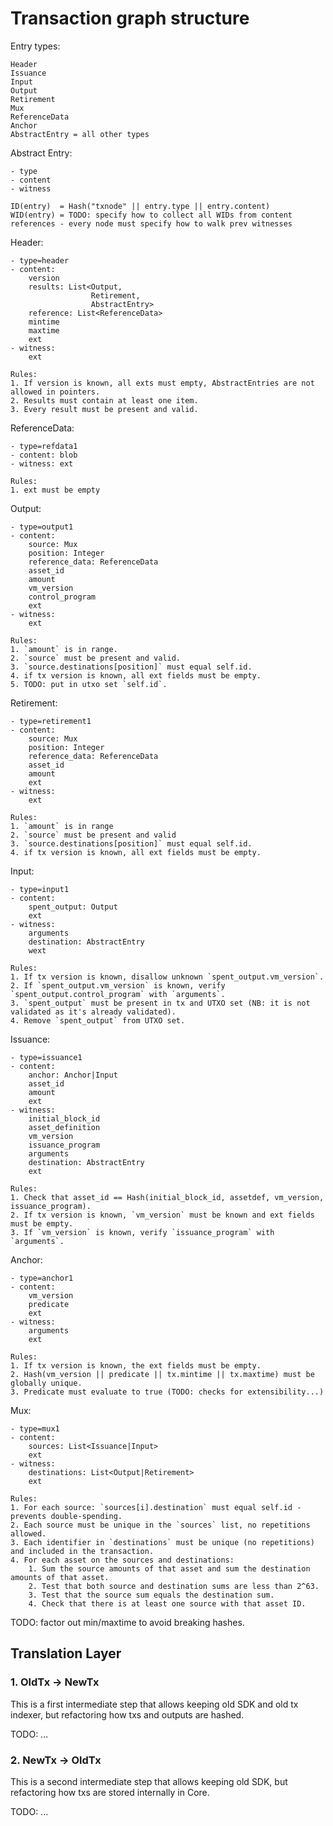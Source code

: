 # Transaction graph structure

Entry types:
    
    Header
    Issuance
    Input
    Output
    Retirement
    Mux
    ReferenceData
    Anchor
    AbstractEntry = all other types

Abstract Entry:

    - type
    - content
    - witness
        
    ID(entry)  = Hash("txnode" || entry.type || entry.content)
    WID(entry) = TODO: specify how to collect all WIDs from content references - every node must specify how to walk prev witnesses

Header:
    
    - type=header
    - content:
        version
        results: List<Output,
                      Retirement,
                      AbstractEntry>
        reference: List<ReferenceData>
        mintime
        maxtime
        ext
    - witness:
        ext
    
    Rules:
    1. If version is known, all exts must empty, AbstractEntries are not allowed in pointers.
    2. Results must contain at least one item.
    3. Every result must be present and valid.

ReferenceData:
    
    - type=refdata1
    - content: blob
    - witness: ext
    
    Rules:
    1. ext must be empty

Output:
    
    - type=output1
    - content:
        source: Mux
        position: Integer
        reference_data: ReferenceData
        asset_id
        amount
        vm_version
        control_program
        ext
    - witness:
        ext
        
    Rules:
    1. `amount` is in range.
    2. `source` must be present and valid.
    3. `source.destinations[position]` must equal self.id.
    4. if tx version is known, all ext fields must be empty.
    5. TODO: put in utxo set `self.id`.

Retirement:

    - type=retirement1
    - content:
        source: Mux
        position: Integer
        reference_data: ReferenceData
        asset_id
        amount
        ext
    - witness:
        ext
        
    Rules:
    1. `amount` is in range
    2. `source` must be present and valid
    3. `source.destinations[position]` must equal self.id.
    4. if tx version is known, all ext fields must be empty.

Input:
    
    - type=input1
    - content:
        spent_output: Output
        ext
    - witness:
        arguments
        destination: AbstractEntry
        wext
    
    Rules:
    1. If tx version is known, disallow unknown `spent_output.vm_version`.
    2. If `spent_output.vm_version` is known, verify `spent_output.control_program` with `arguments`.
    3. `spent_output` must be present in tx and UTXO set (NB: it is not validated as it's already validated).
    4. Remove `spent_output` from UTXO set.

Issuance:
    
    - type=issuance1
    - content:
        anchor: Anchor|Input
        asset_id
        amount
        ext
    - witness:
        initial_block_id
        asset_definition
        vm_version
        issuance_program
        arguments
        destination: AbstractEntry
        ext
    
    Rules:
    1. Check that asset_id == Hash(initial_block_id, assetdef, vm_version, issuance_program).
    2. If tx version is known, `vm_version` must be known and ext fields must be empty.
    3. If `vm_version` is known, verify `issuance_program` with `arguments`.

Anchor:
    
    - type=anchor1
    - content:
        vm_version
        predicate
        ext
    - witness:
        arguments
        ext
    
    Rules: 
    1. If tx version is known, the ext fields must be empty.
    2. Hash(vm_version || predicate || tx.mintime || tx.maxtime) must be globally unique.
    3. Predicate must evaluate to true (TODO: checks for extensibility...)


Mux:

    - type=mux1
    - content:
        sources: List<Issuance|Input>
        ext
    - witness:
        destinations: List<Output|Retirement>
        ext
        
    Rules:
    1. For each source: `sources[i].destination` must equal self.id - prevents double-spending.
    2. Each source must be unique in the `sources` list, no repetitions allowed.
    3. Each identifier in `destinations` must be unique (no repetitions) and included in the transaction.
    4. For each asset on the sources and destinations:
        1. Sum the source amounts of that asset and sum the destination amounts of that asset.
        2. Test that both source and destination sums are less than 2^63.
        3. Test that the source sum equals the destination sum.
        4. Check that there is at least one source with that asset ID.


TODO: factor out min/maxtime to avoid breaking hashes.


## Translation Layer

### 1. OldTx -> NewTx

This is a first intermediate step that allows keeping old SDK and old tx indexer, but refactoring how txs and outputs are hashed.

TODO: ...

### 2. NewTx -> OldTx

This is a second intermediate step that allows keeping old SDK, but refactoring how txs are stored internally in Core.

TODO: ...








